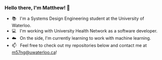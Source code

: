 ### Hello there, I'm Matthew! 🤠

- 📚&nbsp;&nbsp;&nbsp;I'm a Systems Design Engineering student at the University of Waterloo.
- 💻&nbsp;&nbsp;&nbsp;I'm working with University Health Network as a software developer.
- ☁️&nbsp;&nbsp;&nbsp;On the side, I'm currently learning to work with machine learning.
- 📫&nbsp;&nbsp;&nbsp;Feel free to check out my repositories below and contact me at m57ng@uwaterloo.ca!
